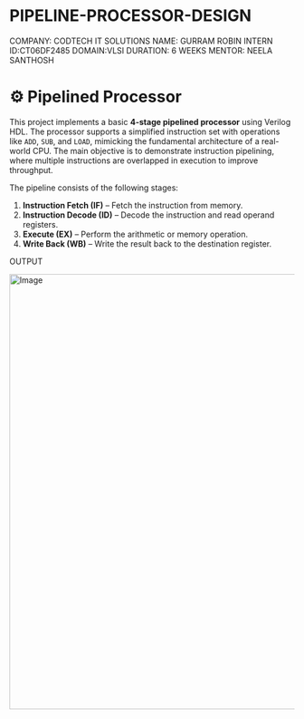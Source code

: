 # PIPELINE-PROCESSOR-DESIGN

COMPANY: CODTECH IT SOLUTIONS
NAME: GURRAM ROBIN
INTERN ID:CT06DF2485
DOMAIN:VLSI
DURATION: 6 WEEKS
MENTOR: NEELA SANTHOSH

# ⚙️ Pipelined Processor

This project implements a basic **4-stage pipelined processor** using Verilog HDL. The processor supports a simplified instruction set with operations like `ADD`, `SUB`, and `LOAD`, mimicking the fundamental architecture of a real-world CPU. The main objective is to demonstrate instruction pipelining, where multiple instructions are overlapped in execution to improve throughput.

The pipeline consists of the following stages:
1. **Instruction Fetch (IF)** – Fetch the instruction from memory.
2. **Instruction Decode (ID)** – Decode the instruction and read operand registers.
3. **Execute (EX)** – Perform the arithmetic or memory operation.
4. **Write Back (WB)** – Write the result back to the destination register.

OUTPUT

<img width="1366" height="768" alt="Image" src="https://github.com/user-attachments/assets/90bf7383-a7d0-41c4-8060-d8aefaf67389" />

